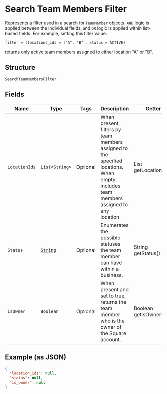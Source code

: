 
# Search Team Members Filter

Represents a filter used in a search for `TeamMember` objects. `AND` logic is applied
between the individual fields, and `OR` logic is applied within list-based fields.
For example, setting this filter value:

```
filter = (locations_ids = ["A", "B"], status = ACTIVE)
```

returns only active team members assigned to either location "A" or "B".

## Structure

`SearchTeamMembersFilter`

## Fields

| Name | Type | Tags | Description | Getter |
|  --- | --- | --- | --- | --- |
| `LocationIds` | `List<String>` | Optional | When present, filters by team members assigned to the specified locations.<br>When empty, includes team members assigned to any location. | List<String> getLocationIds() |
| `Status` | [`String`](../../doc/models/team-member-status.md) | Optional | Enumerates the possible statuses the team member can have within a business. | String getStatus() |
| `IsOwner` | `Boolean` | Optional | When present and set to true, returns the team member who is the owner of the Square account. | Boolean getIsOwner() |

## Example (as JSON)

```json
{
  "location_ids": null,
  "status": null,
  "is_owner": null
}
```

